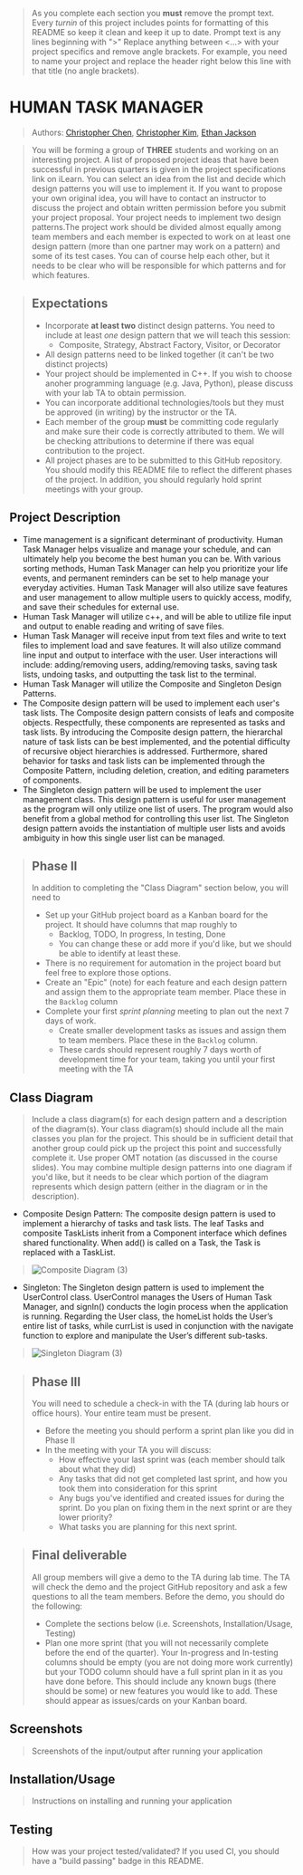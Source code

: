  > As you complete each section you **must** remove the prompt text. Every *turnin* of this project includes points for formatting of this README so keep it clean and keep it up to date. 
 > Prompt text is any lines beginning with "\>"
 > Replace anything between \<...\> with your project specifics and remove angle brackets. For example, you need to name your project and replace the header right below this line with that title (no angle brackets). 
# HUMAN TASK MANAGER

 
 > Authors: [Christopher Chen](https://github.com/36tofu),
            [Christopher Kim](https://github.com/JimmyNoBob),
            [Ethan Jackson](https://github.com/ethantjackson)
 
 > You will be forming a group of **THREE** students and working on an interesting project. A list of proposed project ideas that have been successful in previous quarters is given in the project specifications link on iLearn. You can select an idea from the list and decide which design patterns you will use to implement it. If you want to propose your own original idea, you will have to contact an instructor to discuss the project and obtain written permission before you submit your project proposal. Your project needs to implement two design patterns.The project work should be divided almost equally among team members and each member is expected to work on at least one design pattern (more than one partner may work on a pattern) and some of its test cases. You can of course help each other, but it needs to be clear who will be responsible for which patterns and for which features.
 
 > ## Expectations
 > * Incorporate **at least two** distinct design patterns. You need to include at least *one* design pattern that we will teach this session:
 >   * Composite, Strategy, Abstract Factory, Visitor, or Decorator
 > * All design patterns need to be linked together (it can't be two distinct projects)
 > * Your project should be implemented in C++. If you wish to choose anoher programming language (e.g. Java, Python), please discuss with your lab TA to obtain permission.
 > * You can incorporate additional technologies/tools but they must be approved (in writing) by the instructor or the TA.
 > * Each member of the group **must** be committing code regularly and make sure their code is correctly attributed to them. We will be checking attributions to determine if there was equal contribution to the project.
> * All project phases are to be submitted to this GitHub repository. You should modify this README file to reflect the different phases of the project. In addition, you should regularly hold sprint meetings with your group.

## Project Description
  * Time management is a significant determinant of productivity. Human Task Manager helps visualize and manage your schedule, and can ultimately help you become the best human you can be. With various sorting methods, Human Task Manager can help you prioritize your life events, and permanent reminders can be set to help manage your everyday activities. Human Task Manager will also utilize save features and user management to allow multiple users to quickly access, modify, and save their schedules for external use.
  * Human Task Manager will utilize c++, and will be able to utilize file input and output to enable reading and writing of save files.
  * Human Task Manager will receive input from text files and write to text files to implement load and save features. It will also utilize command line input and output to interface with the user. User interactions will include: adding/removing users, adding/removing tasks, saving task lists, undoing tasks, and outputting the task list to the terminal.
  * Human Task Manager will utilize the Composite and Singleton Design Patterns. 
  * The Composite design pattern will be used to implement each user's task lists. The Composite design pattern consists of leafs and composite objects. Respectfully, these components are represented as tasks and task lists. By introducing the Composite design pattern, the hierarchal nature of task lists can be best implemented, and the potential difficulty of recursive object hierarchies is addressed. Furthermore, shared behavior for tasks and task lists can be implemented through the Composite Pattern, including deletion, creation, and editing parameters of components.
  * The Singleton design pattern will be used to implement the user management class. This design pattern is useful for user management as the program will only utilize one list of users. The program would also benefit from a global method for controlling this user list. The Singleton design pattern avoids the instantiation of multiple user lists and avoids ambiguity in how this single user list can be managed.

 > ## Phase II
 > In addition to completing the "Class Diagram" section below, you will need to 
 > * Set up your GitHub project board as a Kanban board for the project. It should have columns that map roughly to 
 >   * Backlog, TODO, In progress, In testing, Done
 >   * You can change these or add more if you'd like, but we should be able to identify at least these.
 > * There is no requirement for automation in the project board but feel free to explore those options.
 > * Create an "Epic" (note) for each feature and each design pattern and assign them to the appropriate team member. Place these in the `Backlog` column
 > * Complete your first *sprint planning* meeting to plan out the next 7 days of work.
 >   * Create smaller development tasks as issues and assign them to team members. Place these in the `Backlog` column.
 >   * These cards should represent roughly 7 days worth of development time for your team, taking you until your first meeting with the TA
## Class Diagram
 > Include a class diagram(s) for each design pattern and a description of the diagram(s). Your class diagram(s) should include all the main classes you plan for the project. This should be in sufficient detail that another group could pick up the project this point and successfully complete it. Use proper OMT notation (as discussed in the course slides). You may combine multiple design patterns into one diagram if you'd like, but it needs to be clear which portion of the diagram represents which design pattern (either in the diagram or in the description). 
 * Composite Design Pattern: The composite design pattern is used to implement a hierarchy of tasks and task lists. The leaf Tasks and composite TaskLists inherit from a Component interface which defines shared functionality. When add() is called on a Task, the Task is replaced with a TaskList. 
 
>![Composite Diagram (3)](https://user-images.githubusercontent.com/68174967/108037816-f64be280-6fee-11eb-9cc2-3ffcf182d33a.JPG)

 * Singleton: The Singleton design pattern is used to implement the UserControl class. UserControl manages the Users of Human Task Manager, and signIn() conducts the login process when the application is running. Regarding the User class, the homeList holds the User’s entire list of tasks, while currList is used in conjunction with the navigate function to explore and manipulate the User’s different sub-tasks.

>![Singleton Diagram (3)](https://user-images.githubusercontent.com/57571449/108030581-5721ed80-6fe4-11eb-83df-3bb20ad241d0.png)

 > ## Phase III
 > You will need to schedule a check-in with the TA (during lab hours or office hours). Your entire team must be present. 
 > * Before the meeting you should perform a sprint plan like you did in Phase II
 > * In the meeting with your TA you will discuss: 
 >   - How effective your last sprint was (each member should talk about what they did)
 >   - Any tasks that did not get completed last sprint, and how you took them into consideration for this sprint
 >   - Any bugs you've identified and created issues for during the sprint. Do you plan on fixing them in the next sprint or are they lower priority?
 >   - What tasks you are planning for this next sprint.

 > ## Final deliverable
 > All group members will give a demo to the TA during lab time. The TA will check the demo and the project GitHub repository and ask a few questions to all the team members. 
 > Before the demo, you should do the following:
 > * Complete the sections below (i.e. Screenshots, Installation/Usage, Testing)
 > * Plan one more sprint (that you will not necessarily complete before the end of the quarter). Your In-progress and In-testing columns should be empty (you are not doing more work currently) but your TODO column should have a full sprint plan in it as you have done before. This should include any known bugs (there should be some) or new features you would like to add. These should appear as issues/cards on your Kanban board. 
 
 ## Screenshots
 > Screenshots of the input/output after running your application
 ## Installation/Usage
 > Instructions on installing and running your application
 ## Testing
 > How was your project tested/validated? If you used CI, you should have a "build passing" badge in this README.
 
